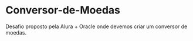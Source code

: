 # Conversor-de-Moedas
Desafio proposto pela Alura + Oracle onde devemos criar um conversor de moedas. 
